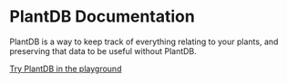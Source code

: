 # PlantDB Documentation

PlantDB is a way to keep track of everything relating to your plants, and preserving that data to be useful without PlantDB.

[Try PlantDB in the playground](https://oliversalzburg.github.io/plantdb/playground/)
